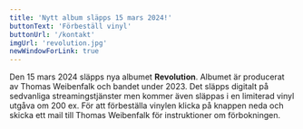 ```yaml
---
title: 'Nytt album släpps 15 mars 2024!'
buttonText: 'Förbeställ vinyl'
buttonUrl: '/kontakt'
imgUrl: 'revolution.jpg'
newWindowForLink: true
---
```


Den 15 mars 2024 släpps nya albumet **Revolution**. Albumet är producerat av Thomas Weibenfalk och bandet under 2023. Det släpps digitalt på sedvanliga streamingstjänster men kommer även släppas i en limiterad vinyl utgåva om 200 ex. För att förbeställa vinylen klicka på knappen neda och skicka ett mail till Thomas Weibenfalk för instruktioner om förbokningen.
